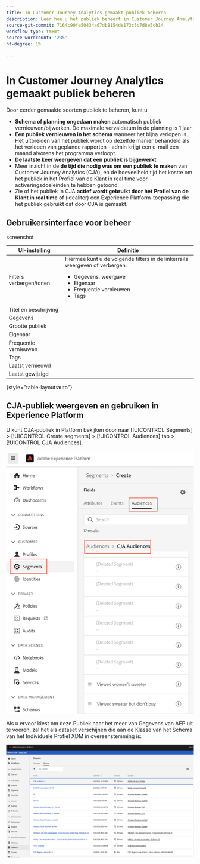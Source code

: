 ```yaml
---
title: In Customer Journey Analytics gemaakt publiek beheren
description: Leer hoe u het publiek beheert in Customer Journey Analytics
source-git-commit: 7164c90fe50434a07db8154de173c3c7d8e5cb14
workflow-type: tm+mt
source-wordcount: '235'
ht-degree: 1%

---
```



# In Customer Journey Analytics gemaakt publiek beheren

Door eerder gemaakte soorten publiek te beheren, kunt u

* **Schema of planning ongedaan maken** automatisch publiek vernieuwen/bijwerken. De maximale vervaldatum in de planning is 1 jaar.
* **Een publiek vernieuwen in het schema** wanneer het bijna verlopen is. Het uitbreiden van het publiek wordt op dezelfde manier behandeld als het verlopen van geplande rapporten - admin krijgt een e-mail een maand alvorens het programma verloopt.
* **De laatste keer weergeven dat een publiek is bijgewerkt**
* Meer inzicht in de **de tijd die nodig was om een publiek te maken** van Customer Journey Analytics (CJA), en de hoeveelheid tijd het kostte om het publiek in het Profiel van de Klant in real time voor activeringsdoeleinden te hebben getoond.
* Zie of het publiek in CJA **actief wordt gebruikt door het Profiel van de Klant in real time** of (idealiter) een Experience Platform-toepassing die het publiek gebruikt dat door CJA is gemaakt.

## Gebruikersinterface voor beheer

screenshot

| UI-instelling | Definitie |
| --- | --- |
| Filters verbergen/tonen | Hiermee kunt u de volgende filters in de linkerrails weergeven of verbergen: <ul><li>Gegevens, weergave</li><li>Eigenaar</li><li>Frequentie vernieuwen</li><li>Tags</li></ul> |
| Titel en beschrijving |  |
| Gegevens |
| Grootte publiek |  |
| Eigenaar |  |
| Frequentie vernieuwen |  |
| Tags |  |
| Laatst vernieuwd |  |
| Laatst gewijzigd |  |

{style=&quot;table-layout:auto&quot;}

## CJA-publiek weergeven en gebruiken in Experience Platform

U kunt CJA-publiek in Platform bekijken door naar [!UICONTROL Segments] > [!UICONTROL Create segments] > [!UICONTROL Audiences] tab > [!UICONTROL CJA Audiences].

![](assets/audiences-aep.png)

Als u ervoor kiest om deze Publiek naar het meer van Gegevens van AEP uit te voeren, zal het als dataset verschijnen die aan de Klasse van het Schema van het Individuele Profiel XDM in overeenstemming is:

![](assets/aep-datalake.png)

